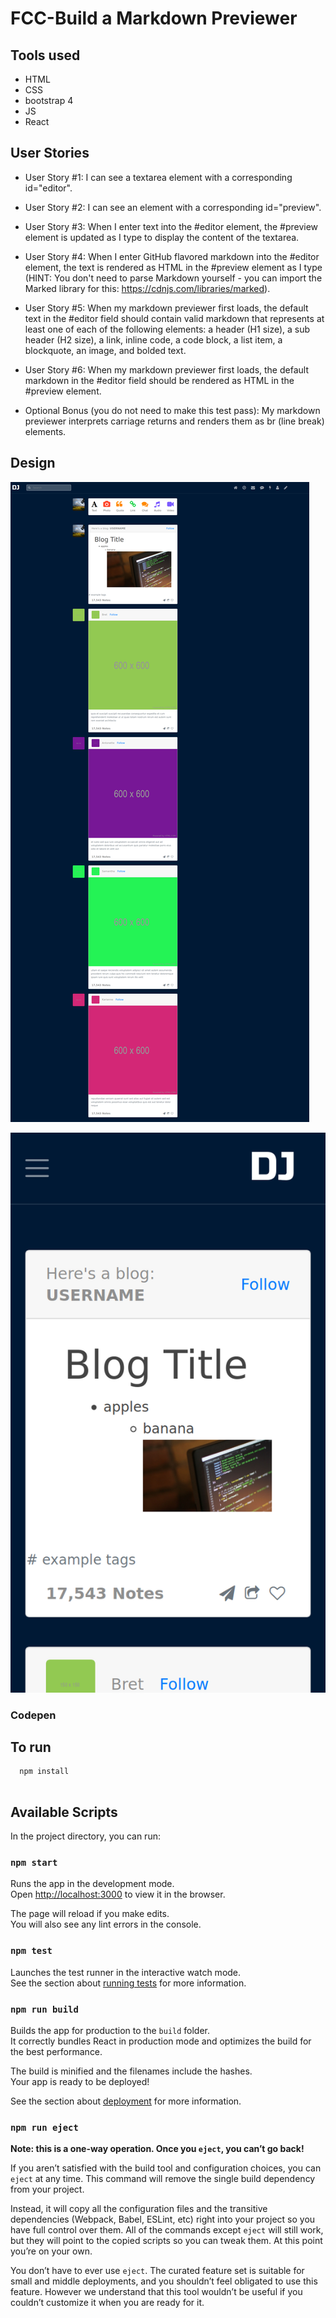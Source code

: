 # FCC-Build a Markdown Previewer

## Tools used

- HTML
- CSS
- bootstrap 4
- JS
- React


## User Stories
- User Story #1: I can see a textarea element with a corresponding id="editor".

- User Story #2: I can see an element with a corresponding id="preview".

- User Story #3: When I enter text into the #editor element, the #preview element is updated as I type to display the content of the textarea.

- User Story #4: When I enter GitHub flavored markdown into the #editor element, the text is rendered as HTML in the #preview element as I type (HINT: You don't need to parse Markdown yourself - you can import the Marked library for this: https://cdnjs.com/libraries/marked).

- User Story #5: When my markdown previewer first loads, the default text in the #editor field should contain valid markdown that represents at least one of each of the following elements: a header (H1 size), a sub header (H2 size), a link, inline code, a code block, a list item, a blockquote, an image, and bolded text.

- User Story #6: When my markdown previewer first loads, the default markdown in the #editor field should be rendered as HTML in the #preview element.

- Optional Bonus (you do not need to make this test pass): My markdown previewer interprets carriage returns and renders them as br (line break) elements.


## Design
![project](https://raw.githubusercontent.com/danielphilipjohnson/Free-Code-Camp-Portfolio-2018-2019/master/2.Front-End-Libraries-Certification/2.%20Build%20a%20Markdown%20Previewer/public/img/markdownpc.png)


![project](https://raw.githubusercontent.com/danielphilipjohnson/Free-Code-Camp-Portfolio-2018-2019/master/2.Front-End-Libraries-Certification/2.%20Build%20a%20Markdown%20Previewer/public/img/markdownmobile.png)

### Codepen



## To run
``` 
  npm install
  
```

## Available Scripts

In the project directory, you can run:

### `npm start`

Runs the app in the development mode.<br>
Open [http://localhost:3000](http://localhost:3000) to view it in the browser.

The page will reload if you make edits.<br>
You will also see any lint errors in the console.

### `npm test`

Launches the test runner in the interactive watch mode.<br>
See the section about [running tests](#running-tests) for more information.

### `npm run build`

Builds the app for production to the `build` folder.<br>
It correctly bundles React in production mode and optimizes the build for the best performance.

The build is minified and the filenames include the hashes.<br>
Your app is ready to be deployed!

See the section about [deployment](#deployment) for more information.

### `npm run eject`

**Note: this is a one-way operation. Once you `eject`, you can’t go back!**

If you aren’t satisfied with the build tool and configuration choices, you can `eject` at any time. This command will remove the single build dependency from your project.

Instead, it will copy all the configuration files and the transitive dependencies (Webpack, Babel, ESLint, etc) right into your project so you have full control over them. All of the commands except `eject` will still work, but they will point to the copied scripts so you can tweak them. At this point you’re on your own.

You don’t have to ever use `eject`. The curated feature set is suitable for small and middle deployments, and you shouldn’t feel obligated to use this feature. However we understand that this tool wouldn’t be useful if you couldn’t customize it when you are ready for it.